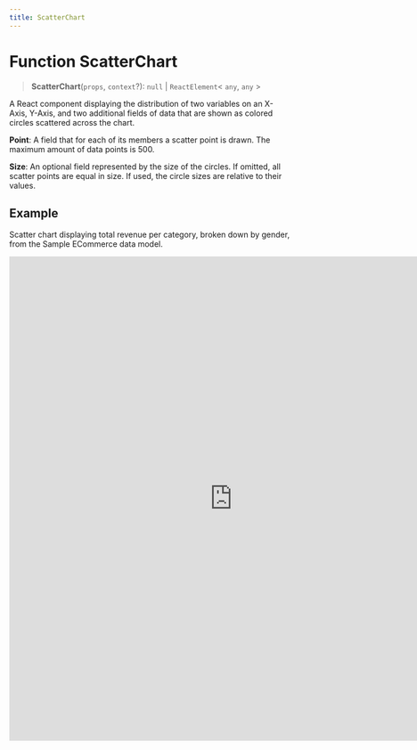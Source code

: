 ```yaml
---
title: ScatterChart
---
```


# Function ScatterChart

> **ScatterChart**(`props`, `context`?): `null` \| `ReactElement`\< `any`, `any` \>

A React component displaying the distribution of two variables on an X-Axis, Y-Axis,
and two additional fields of data that are shown as colored circles scattered across the chart.

**Point**: A field that for each of its members a scatter point is drawn. The maximum amount of data points is 500.

**Size**: An optional field represented by the size of the circles.
If omitted, all scatter points are equal in size. If used, the circle sizes are relative to their values.

## Example

Scatter chart displaying total revenue per category, broken down by gender, from the Sample ECommerce data model.

<iframe
 src='https://csdk-playground.sisense.com/?example=charts%2Fscatter-chart&mode=docs'
 width=800
 height=870
 style='border:none;'
/>

Additional Scatter Chart examples:

- [Bubble Scatter Chart](https://www.sisense.com/platform/compose-sdk/playground/?example=charts/scatter-chart-bubble)

## Parameters

| Parameter | Type | Description |
| :------ | :------ | :------ |
| `props` | [`ScatterChartProps`](../interfaces/interface.ScatterChartProps.md) | Scatter chart properties |
| `context`? | `any` | - |

## Returns

`null` \| `ReactElement`\< `any`, `any` \>

Scatter Chart component
